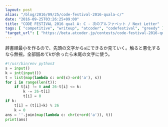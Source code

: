```yaml
---
layout: post
alias: "/blog/2016/09/25/code-festival-2016-quala-c/"
date: "2016-09-25T03:26:25+09:00"
title: "CODE FESTIVAL 2016 qual A: C - 次のアルファベット / Next Letter"
tags: [ "competitive", "writeup", "atcoder", "codefestival", "greedy" ]
"target_url": [ "https://beta.atcoder.jp/contests/code-festival-2016-quala/tasks/codefestival_2016_qualA_c" ]
---
```


辞書順最小を作るので、先頭の文字から`a`にできるか見ていく。触ると悪化するなら無視。全部舐めて$k$が余ったら末尾の文字に使う。

``` python
#!/usr/bin/env python3
s = input()
k = int(input())
t = list(map(lambda c: ord(c)-ord('a'), s))
for i in range(len(t)):
    if t[i] != 0 and 26-t[i] <= k:
        k -= 26-t[i]
        t[i] = 0
if k:
    t[i] = (t[i]+k) % 26
    k = 0
ans = ''.join(map(lambda c: chr(c+ord('a')), t))
print(ans)
```
